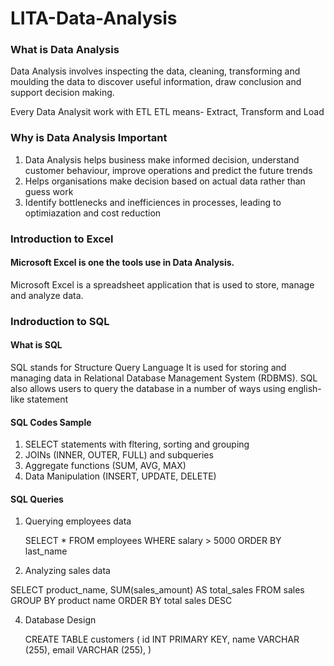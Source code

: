 # LITA-Data-Analysis

### What is Data Analysis

Data Analysis involves inspecting the data, cleaning, transforming and moulding the data to discover useful information, draw conclusion and support decision making.

Every Data Analysit work with ETL
ETL means- Extract, Transform and Load

### Why is Data Analysis Important
1. Data Analysis helps business make informed decision, understand customer behaviour, improve operations and predict the future trends
2. Helps organisations make decision based on actual data rather than guess work
3. Identify bottlenecks and inefficiences in processes, leading to optimiazation and cost reduction

### Introduction to Excel
#### Microsoft Excel is one the tools use in Data Analysis. 

Microsoft Excel is a spreadsheet application that is used to store, manage and analyze data.

### Indroduction to SQL
#### What is SQL

SQL stands for Structure Query Language
It is used for storing and managing data in Relational Database Management System (RDBMS). SQL also allows users to query the database in a number of ways using english-like statement
#### SQL Codes Sample
1. SELECT statements with fltering, sorting and grouping
2. JOINs (INNER, OUTER, FULL) and subqueries
3. Aggregate functions (SUM, AVG, MAX)
4. Data Manipulation (INSERT, UPDATE, DELETE)
#### SQL Queries
1. Querying employees data

   SELECT *
   FROM employees
   WHERE salary > 5000
   ORDER BY last_name

2. Analyzing sales data

SELECT product_name, SUM(sales_amount) AS total_sales FROM sales
  GROUP BY product name
  ORDER BY total sales DESC

4. Database Design

   CREATE TABLE customers (
   id INT PRIMARY KEY,
   name VARCHAR (255),
   email VARCHAR (255),
   )


